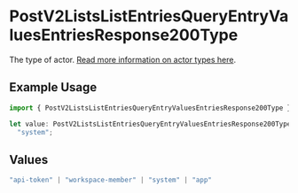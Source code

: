 # PostV2ListsListEntriesQueryEntryValuesEntriesResponse200Type

The type of actor. [Read more information on actor types here](/docs/actors).

## Example Usage

```typescript
import { PostV2ListsListEntriesQueryEntryValuesEntriesResponse200Type } from "attio-js/models/operations";

let value: PostV2ListsListEntriesQueryEntryValuesEntriesResponse200Type =
  "system";
```

## Values

```typescript
"api-token" | "workspace-member" | "system" | "app"
```
